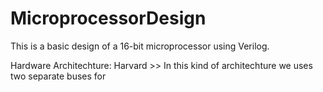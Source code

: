 # MicroprocessorDesign
This is a basic design of a 16-bit microprocessor using Verilog.


Hardware Architechture:
Harvard >> In this kind of architechture we uses two separate buses for 
